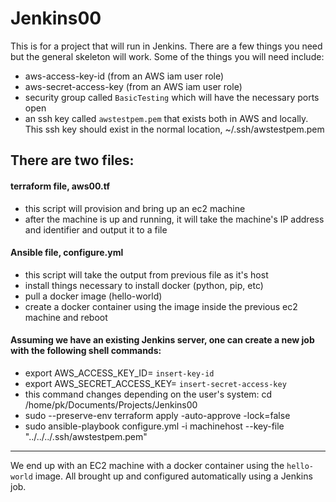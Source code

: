 # Jenkins00
This is for a project that will run in Jenkins. There are a few things you need but the general skeleton will work. Some of the things you will need include:
- aws-access-key-id (from an AWS iam user role)
- aws-secret-access-key (from an AWS iam user role)
- security group called `BasicTesting` which will have the necessary ports open
- an ssh key called `awstestpem.pem` that exists both in AWS and locally. This ssh key should exist in the normal location, ~/.ssh/awstestpem.pem


## There are two files:
#### terraform file, aws00.tf
- this script will provision and bring up an ec2 machine 
- after the machine is up and running, it will take the machine's IP address and identifier and output it to a file 


#### Ansible file, configure.yml
- this script will take the output from previous file as it's host 
- install things necessary to install docker (python, pip, etc) 
- pull a docker image (hello-world) 
- create a docker container using the image inside the previous ec2 machine and reboot 


#### Assuming we have an existing Jenkins server, one can create a new job with the following shell commands:
- export AWS_ACCESS_KEY_ID= `insert-key-id`
- export AWS_SECRET_ACCESS_KEY= `insert-secret-access-key`
- this command changes depending on the user's system: cd /home/pk/Documents/Projects/Jenkins00
- sudo --preserve-env terraform apply -auto-approve -lock=false
- sudo ansible-playbook configure.yml -i machinehost --key-file "../../../.ssh/awstestpem.pem"

---
We end up with an EC2 machine with a docker container using the `hello-world` image.
All brought up and configured automatically using a Jenkins job.

